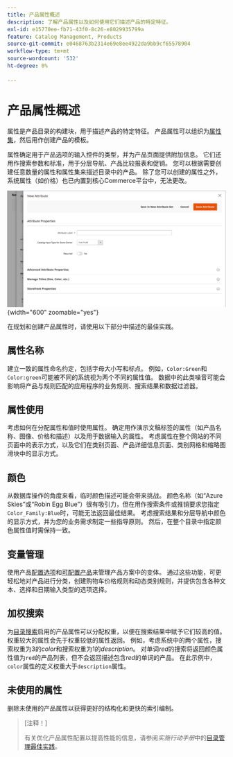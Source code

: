 ```yaml
---
title: 产品属性概述
description: 了解产品属性以及如何使用它们描述产品的特定特征。
exl-id: e15770ee-fb71-43f0-8c26-e8029935799a
feature: Catalog Management, Products
source-git-commit: e0468763b2314e69e8ee4922da9bb9cf65578904
workflow-type: tm+mt
source-wordcount: '532'
ht-degree: 0%

---
```


# 产品属性概述

属性是产品目录的构建块，用于描述产品的特定特征。 产品属性可以组织为[属性集](attribute-sets.md)，然后用作创建产品的模板。

属性确定用于产品选项的输入控件的类型，并为产品页面提供附加信息。 它们还用作搜索参数和标准，用于分层导航、产品比较报表和促销。 您可以根据需要创建任意数量的属性和属性集来描述目录中的产品。 除了您可以创建的属性之外，系统属性（如价格）也已内置到核心Commerce平台中，无法更改。

![编辑产品时创建新属性](./assets/product-attribute-add-new.png){width="600" zoomable="yes"}

在规划和创建产品属性时，请使用以下部分中描述的最佳实践。

## 属性名称

建立一致的属性命名约定，包括字母大小写和标点。 例如，`Color:Green`和`Color:green`可能被不同的系统视为两个不同的属性值。 数据中的此类噪音可能会影响将产品与规则匹配的应用程序的业务规则、搜索结果和数据过滤器。

## 属性使用

考虑如何在分配属性和值时使用属性。 确定用作演示文稿标签的属性（如产品名称、图像、价格和描述）以及用于数据输入的属性。 考虑属性在整个网站的不同页面中的表示方式，以及它们在类别页面、产品详细信息页面、类别网格和缩略图滑块中的显示方式。

## 颜色

从数据库操作的角度来看，临时颜色描述可能会带来挑战。 颜色名称（如“Azure Skies”或“Robin Egg Blue”）很有吸引力，但在用作搜索条件或推销要求您指定`Color_Family:Blue`时，可能无法返回最佳结果。 考虑搜索结果和分层导航中颜色的显示方式，并为您的业务需求制定一些指导原则。 然后，在整个目录中指定颜色属性值时需保持一致。

## 变量管理

使用产品[配置选项](product-configurations.md)和[可配置产品](product-create-configurable.md)来管理产品方案中的变体。 通过这些功能，可更轻松地对产品进行分类，创建购物车价格规则和动态类别规则，并提供包含各种文本、选择和日期输入类型的选项选择。

## 加权搜索

为[目录搜索](search.md)启用的产品属性可以分配权重，以便在搜索结果中赋予它们较高的值。 权重较大的属性会先于权重较低的属性返回。 例如，考虑系统中的两个属性，搜索权重为3的&#x200B;_color_&#x200B;和搜索权重为1的&#x200B;_description_。 对单词&#x200B;_red_&#x200B;的搜索将返回颜色属性值为`red`的产品列表，但不会返回描述包含&#x200B;_red_&#x200B;的单词的产品。 在此示例中，`color`属性的定义权重大于`description`属性。

## 未使用的属性

删除未使用的产品属性以获得更好的结构化和更快的索引编制。


>[注释！]
>
>有关优化产品属性配置以提高性能的信息，请参阅&#x200B;_实施行动手册_&#x200B;中的[目录管理最佳实践](https://experienceleague.adobe.com/zh-hans/docs/commerce-operations/implementation-playbook/best-practices/planning/catalog-management#product-attributes)。
